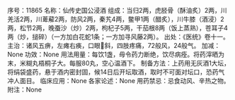 序号：11865
名称：仙传史国公浸酒
组成：当归2两，虎胫骨（酥油炙）2两，川羌活2两，川萆薢2两，防风2两，秦艽4两，鳖甲1两（醋炙），川牛膝（酒浸）2两，松节2两，晚蚕沙（炒）2两，枸杞子5两，干茄根8两（饭上蒸熟），苍耳子4两（炒，搥碎）（一方加白花蛇1条；一方加寻风藤2两）。
出处：《医统》卷十一。
主治：诸风五痹，左瘫右痪，口眼斜，四肢疼痛，72般风，24般气。
加减：None
功效：None
用法用量：每饮1盏，毋令药力断绝，饮尽病痊。将药滓晒为末，米糊丸梧桐子大。每服80丸，空心温酒下。
制备方法：上药用无灰酒1大坛，将绢袋盛药，悬于酒内密封固，候14日后开坛取酒，取时不可面对坛口，恐药气冲人面目。
临床应用：None
各家论述：None
用药禁忌：忌食动风、辛热之物。
附注：None
